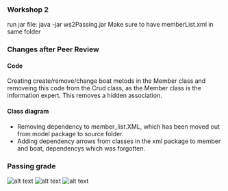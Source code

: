 ### Workshop 2
run jar file: java -jar ws2Passing.jar
Make sure to have memberList.xml in same folder

### Changes after Peer Review
#### Code
Creating create/remove/change boat metods in the Member class and removeing this code from the Crud class, as the Member class is the information expert. This removes a hidden association.

#### Class diagram
  * Removing dependency to member_list.XML, which has been moved out from model package to source folder.
  * Adding dependency arrows from classes in the xml package to member and boat, dependencys which was forgotten.

### Passing grade
![alt text](https://github.com/tn222gf/1DV607/blob/master/ws2/ws2_ClassDiagram_passing_tn222gf.png "ws2 class diagram first submission")
![alt text](https://github.com/tn222gf/1DV607/blob/master/ws2/ws2_seqDiagram_passingGrade_tn222gf.png "ws2 sequence diagram first submission")
![alt text](https://github.com/tn222gf/1DV607/blob/master/ws2/ws2_seqDiagram2_passingGrade_tn222gf.png "ws2 sequence diagram first submission")
